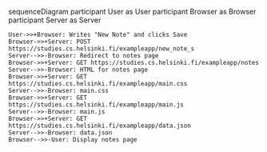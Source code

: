 sequenceDiagram
    participant User as User
    participant Browser as Browser
    participant Server as Server

    User->>+Browser: Writes "New Note" and clicks Save
    Browser->>+Server: POST https://studies.cs.helsinki.fi/exampleapp/new_note_s
    Server-->>-Browser: Redirect to notes page
    Browser->>+Server: GET https://studies.cs.helsinki.fi/exampleapp/notes
    Server-->>-Browser: HTML for notes page
    Browser->>+Server: GET https://studies.cs.helsinki.fi/exampleapp/main.css
    Server-->>-Browser: main.css
    Browser->>+Server: GET https://studies.cs.helsinki.fi/exampleapp/main.js
    Server-->>-Browser: main.js
    Browser->>+Server: GET https://studies.cs.helsinki.fi/exampleapp/data.json
    Server-->>-Browser: data.json
    Browser-->>-User: Display notes page
